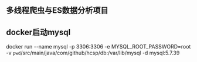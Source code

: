 ## 多线程爬虫与ES数据分析项目

## docker启动mysql
docker run --name mysql -p 3306:3306 -e MYSQL_ROOT_PASSWORD=root -v 
`pwd`/src/main/java/com/github/hcsp/db:/var/lib/mysql -d mysql:5.7.39